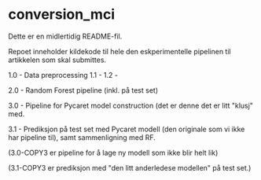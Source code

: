 # conversion_mci

Dette er en midlertidig README-fil.

Repoet inneholder kildekode til hele den eskperimentelle pipelinen til artikkelen som skal submittes.

1.0 - Data preprocessing 
  1.1 - 
  1.2 - 
  
2.0 - Random Forest pipeline (inkl. på test set)

3.0 - Pipeline for Pycaret model construction (det er denne det er litt "klusj" med. 

  3.1 - Prediksjon på test set med Pycaret modell (den originale som vi ikke har pipeline til), samt sammenligning med RF. 

(3.0-COPY3 er pipeline for å lage ny modell som ikke blir helt lik) 

(3.1-COPY3 er prediksjon med "den litt anderledese modellen" på test set.)
